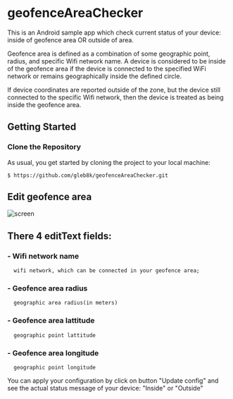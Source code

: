 # geofenceAreaChecker

This is an Android sample app which check current status of your device: inside of geofence area OR outside of area.

Geofence area is defined as a combination of some geographic point, radius, and specific Wifi network name.
A device is considered to be inside of the geofence area if the device is connected to the specified WiFi network
or remains geographically inside the defined circle.

If device coordinates are reported outside of the zone, but the device still connected to the specific Wifi network,
then the device is treated as being inside the geofence area.

## Getting Started

### Clone the Repository

As usual, you get started by cloning the project to your local machine:

```
$ https://github.com/gleb8k/geofenceAreaChecker.git
```

## Edit geofence area
![screen](https://user-images.githubusercontent.com/34940037/34617050-c0796c9a-f242-11e7-8bae-07ce4310426b.jpg)

## There 4 editText fields:
### - Wifi network name
      wifi network, which can be connected in your geofence area;
### - Geofence area radius
      geographic area radius(in meters)
### - Geofence area lattitude
      geographic point lattitude
### - Geofence area longitude
      geographic point longitude

You can apply your configuration by click on button "Update config"
and see the actual status message of your device: "Inside" or "Outside"

